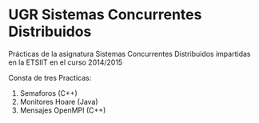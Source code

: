 # UGR Sistemas Concurrentes Distribuidos

Prácticas de la asignatura Sistemas Concurrentes Distribuidos impartidas en la ETSIIT en el curso 2014/2015

Consta de tres Practicas:

1. Semaforos (C++)
2. Monitores Hoare (Java)
3. Mensajes OpenMPI (C++)
